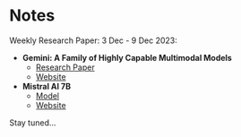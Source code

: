 # Notes

Weekly Research Paper:
3 Dec - 9 Dec 2023:
- **Gemini: A Family of Highly Capable Multimodal Models**
    - [Research Paper](https://assets.bwbx.io/documents/users/iqjWHBFdfxIU/r7G7RrtT6rnM/v0)
    - [Website](https://deepmind.google/technologies/gemini/#introduction)
- **Mistral AI 7B**
    - [Model](https://huggingface.co/mistralai)
    - [Website](https://mistral.ai/news/announcing-mistral-7b/)



Stay tuned...

